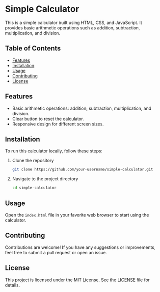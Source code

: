 # Simple Calculator

This is a simple calculator built using HTML, CSS, and JavaScript. It provides basic arithmetic operations such as addition, subtraction, multiplication, and division.

## Table of Contents

- [Features](#features)
- [Installation](#installation)
- [Usage](#usage)
- [Contributing](#contributing)
- [License](#license)

## Features

- Basic arithmetic operations: addition, subtraction, multiplication, and division.
- Clear button to reset the calculator.
- Responsive design for different screen sizes.

## Installation

To run this calculator locally, follow these steps:

1. Clone the repository
    ```sh
    git clone https://github.com/your-username/simple-calculator.git
    ```
2. Navigate to the project directory
    ```sh
    cd simple-calculator
    ```

## Usage

Open the `index.html` file in your favorite web browser to start using the calculator.

## Contributing

Contributions are welcome! If you have any suggestions or improvements, feel free to submit a pull request or open an issue.

## License

This project is licensed under the MIT License. See the [LICENSE](LICENSE) file for details.
